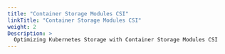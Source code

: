 ```yaml
---
title: "Container Storage Modules CSI"
linkTitle: "Container Storage Modules CSI"
weight: 2
Description: >
  Optimizing Kubernetes Storage with Container Storage Modules CSI
---
```



